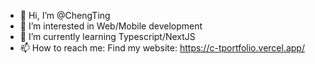 - 👋 Hi, I’m @ChengTing
- 👀 I’m interested in Web/Mobile development
- 🌱 I’m currently learning Typescript/NextJS
- 📫 How to reach me:
Find my website:
https://c-tportfolio.vercel.app/

<!---
ChengTing315/ChengTing315 is a ✨ special ✨ repository because its `README.md` (this file) appears on your GitHub profile.
You can click the Preview link to take a look at your changes.
--->
